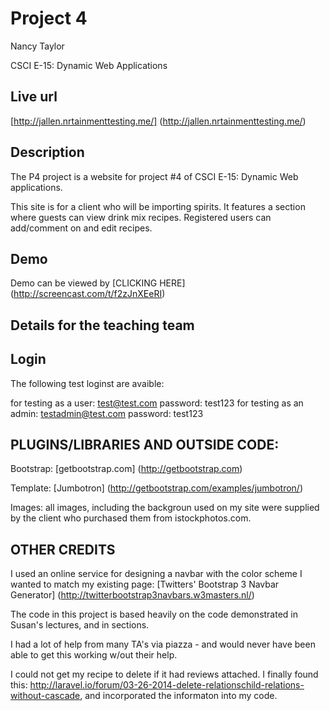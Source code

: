 # Project 4

Nancy Taylor

CSCI E-15:  Dynamic Web Applications

## Live url

[http://jallen.nrtainmenttesting.me/]  (http://jallen.nrtainmenttesting.me/)


## Description

The P4 project is a website for project #4 of CSCI E-15: Dynamic Web applications.

This site is for a client who will be importing spirits.  It features a section where guests can view drink mix recipes.  Registered users can add/comment on and edit recipes.

## Demo

Demo can be viewed by [CLICKING HERE]  (http://screencast.com/t/f2zJnXEeRI)
## Details for the teaching team


## Login

The following test loginst are avaible:

for testing as a user:  test@test.com  password:  test123
for testing as an admin:  testadmin@test.com  password: test123



## PLUGINS/LIBRARIES AND OUTSIDE CODE:

Bootstrap:  [getbootstrap.com] (http://getbootstrap.com)

Template:  [Jumbotron] (http://getbootstrap.com/examples/jumbotron/)


Images:  all images, including the backgroun used on my site were supplied by the client who purchased them from istockphotos.com.







## OTHER CREDITS

I used an online service for designing a navbar with the color scheme I wanted to match my existing page:  [Twitters' Bootstrap 3 Navbar Generator] (http://twitterbootstrap3navbars.w3masters.nl/)

The code in this project is based heavily on the code demonstrated in Susan's lectures, and in sections.

I had a lot of help from many TA's via piazza - and would never have been able to get this working w/out their help.

I could not get my recipe to delete if it had reviews attached.  I finally found this:  http://laravel.io/forum/03-26-2014-delete-relationschild-relations-without-cascade, and incorporated the informaton into my code.









